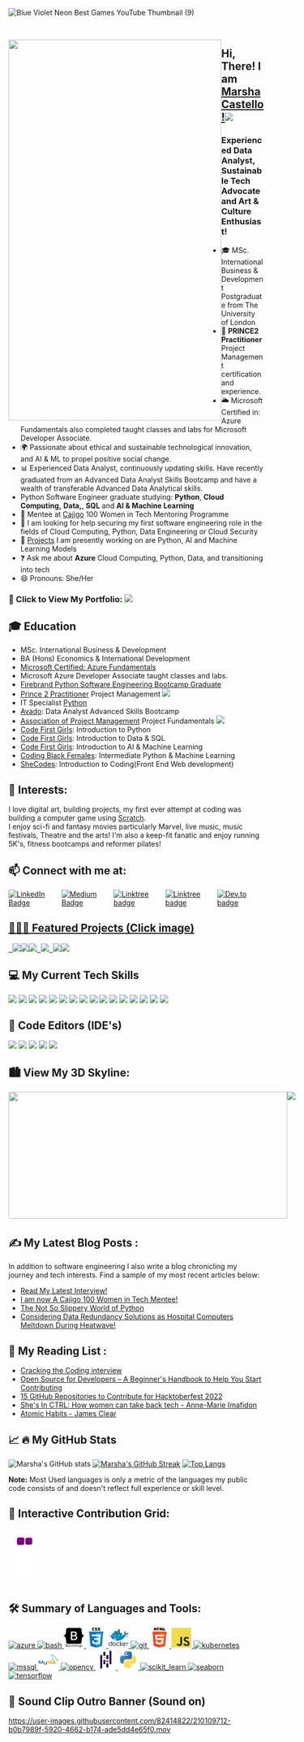 

![Blue Violet Neon Best Games YouTube Thumbnail (9)](https://user-images.githubusercontent.com/82414822/209595686-4f5b26a4-56e7-4535-8dac-27e6078f2135.png)

<div id="badges"><img src="https://komarev.com/ghpvc/?username=MarshaC713&style=flat-square&color=099FB5" alt=""/></div>

<a href="https://linktr.ee/marshacastello"><img align="left" width="420" height="750" src="https://user-images.githubusercontent.com/82414822/210116105-9fa0d5fa-b80b-4237-bb65-e1ad34a801da.png"/></a>

## Hi, There! I am [Marsha Castello!](https://linktr.ee/marshacastello)<img src="https://raw.githubusercontent.com/MartinHeinz/MartinHeinz/master/wave.gif" width="30px">

<h3> 
Experienced Data Analyst, Sustainable Tech Advocate and Art & Culture Enthusiast!
</h3> 
 

- 🎓 MSc. International Business & Development Postgraduate from The University of London
- 📜 **PRINCE2 Practitioner** Project Management certification and experience. 
- 🌥 Microsoft Certified in: Azure Fundamentals also completed taught classes and labs for Microsoft Developer Associate.
- 🌍 Passionate about ethical and sustainable technological innovation, and AI & ML to propel positive social change.
- 📊 Experienced Data Analyst, continuously updating skills. Have recently graduated from an Advanced Data Analyst Skills Bootcamp and have a wealth of transferable Advanced Data Analytical skills.
- Python Software Engineer graduate studying: **Python**, **Cloud Computing,** **Data,**, **SQL** and **AI & Machine Learning**  
- 🌺 Mentee at [Cajigo](http://www.structur3dpeople.co.uk/cajigo/) 100 Women in Tech Mentoring Programme
- 🤔 I am looking for help securing my first software engineering role in the fields of Cloud Computing, Python, Data Engineering or Cloud Security
- 🔭 [Projects](https://www.marshacastello.com/s-projects-side-by-side) I am presently working on are Python, AI and Machine Learning Models
- ❓ Ask me about **Azure** Cloud Computing, Python, Data, and transitioning into tech
- 😄 Pronouns: She/Her
### 👀 Click to View My Portfolio: <a href="https://www.marshacastello.com/s-projects-side-by-side"><img src="https://media.giphy.com/media/4TrKGDZrcugHAt2VBc/giphy.gif" width="78"/></a>


 

 ## 🎓  Education
- MSc. International Business & Development
- BA (Hons) Economics & International Development
- [Microsoft Certified: Azure Fundamentals](https://drive.google.com/file/d/1Pfe44JOiD0oqdbE7ACBG8ZLLRnMUq8aT/view)
- Microsoft Azure Developer Associate taught classes and labs.
- [Firebrand Python Software Engineering Bootcamp Graduate](https://firebrand.training/uk)
- [Prince 2 Practitioner](https://www.axelos.com/successful-candidates-register) Project Management  ![](https://img.shields.io/badge/Tools-PRINCE2-informational?style=flat&logo=PRINCE2&logoColor=white&color=B987F1)
- IT Specialist [Python](https://drive.google.com/file/d/1ZHFP8kuacwGEOyZsZruLhFimDMPCbxuL/view)
- [Avado](https://join.avadolearning.com/skills-bootcamp-data-analyst): Data Analyst Advanced Skills Bootcamp
- [Association of Project Management](https://drive.google.com/file/d/1HGtKBov9cRsdo99wm1t1xiKtETveyUKh/view) Project Fundamentals  ![](https://img.shields.io/badge/Tools-APM-informational?style=flat&logo=APM-PFQ&logoColor=white&color=B987F1)
- [Code First Girls](https://codefirstgirls.com/courses/classes/coding-kickstarter/): Introduction to Python 
- [Code First Girls](https://codefirstgirls.com/courses/classes/coding-kickstarter/): Introduction to Data & SQL
- [Code First Girls](https://codefirstgirls.com/courses/moocs/): Introduction to AI & Machine Learning
- [Coding Black Females](https://codingblackfemales.com/academy?c=pythonml): Intermediate Python & Machine Learning 
- [SheCodes](https://www.shecodes.io/certificates/65028dc7adae22b654461864a9d0803d): Introduction to Coding(Front End Web development)


## 🧠 Interests:
I love digital art, building projects, my first ever attempt at coding was building a computer game using [Scratch](https://scratch.mit.edu/projects/647244529).  
I enjoy sci-fi and fantasy movies particularly Marvel, live music, music festivals, Theatre and the arts! I'm also a keep-fit fanatic and enjoy running 5K's, fitness bootcamps and reformer pilates! 

## 📫 Connect with me at:
<p style="display:flex">
<a href="https://www.linkedin.com/in/marshacastellomastersgraduate">
    <img src="https://user-images.githubusercontent.com/82414822/210117391-0dd99e5f-1413-4fe7-8642-28e5b61fea37.jpg" width="60" alt="LinkedIn Badge"/>
 <a href="https://www.medium.com/@Marsha.C"> <img src="https://user-images.githubusercontent.com/82414822/210117497-afe7ccf4-6d39-4561-bb40-1a5169e5de40.png" width="60" alt="Medium Badge"/> </a>
    
<a href="https://linktr.ee/marshacastello">
<img src="https://user-images.githubusercontent.com/82414822/210120363-212819d3-7cae-4d65-a1fa-6e5d0f1a8d96.png" width="57" alt="Linktree badge"/>
 
 <a href="https://www.marshacastello.com/s-projects-side-by-side">
<img src="https://user-images.githubusercontent.com/82414822/210136144-beafa863-9876-45e0-91b6-1db60bba2b24.jpg" width="57" alt="Linktree badge"/>

 <a href="https://dev.to/marshac713">
<img src="https://user-images.githubusercontent.com/82414822/210137211-3d4d419f-d513-42f8-9e85-ead0f123c54c.png" width="57" alt="Dev.to badge"/>
  
  </p>

## 👩🏾‍🔬 Featured Projects (Click image)
    
<p style="display:flex">
<a href="https://github.com/MarshaC713/Electric-Vehicle-Case-Study">
  <img src="https://media.giphy.com/media/ikpuos71uQ0Fx28v5D/giphy.gif" width="405"/></a>

    
<a href="https://github.com/MarshaC713/Advanced-AI-Machine-Learning-Model-using-Python-and-Linear-Regression">
<img src="https://media.giphy.com/media/3dKgZRkhtxOovJtFs7/giphy.gif" width="405"/></a>

      
<a href="https://github.com/MarshaC713/Advanced-OpenCV-Image-Python-Project">
<img src="https://media.giphy.com/media/Mglb3hNCWL0I8o2jDB/giphy.gif" width="405"/></a>


<a href="https://github.com/MarshaC713/Breast_Cancer_Data_Analysis_Decision_Tree">
  <img src="https://media.giphy.com/media/UgdWSSCrfSfemEldEJ/giphy.gif" width="405"/></a>



<a href="https://github.com/MarshaC713/CSV-File-Case-Study-Using-Python">
  <img src="https://media.giphy.com/media/GcGgxwSTIXTQo1lHme/giphy.gif" width="405"/></a>



<a href="https://github.com/MarshaC713/Advanced-OpenCV-Image-Reading-and-Editing-Using-Python-P2">
<img src="https://media.giphy.com/media/LUJ3QgLycggm29TR2N/giphy.gif" width="405"/></a>
</p>



## 💻 My Current Tech Skills

![](https://img.shields.io/badge/Code-Python-informational?style=flat&logo=python&logoColor=white&color=B987F1)
![](https://img.shields.io/badge/Tools-SQL-informational?style=flat&logo=SQL&logoColor=white&color=B987F1)
![](https://img.shields.io/badge/Code-JavaScript-informational?style=flat&logo=javascript&logoColor=white&color=B987F1)
![](https://img.shields.io/badge/Code-HTML5-informational?style=flat&logo=HTML5&logoColor=white&color=B987F1)
![](https://img.shields.io/badge/Code-CSS3-informational?style=flat&logo=CSS3&logoColor=white&color=B987F1)
![](https://img.shields.io/badge/Shell-Bash-informational?style=flat&logo=gnu-bash&logoColor=white&color=B987F1)
![](https://img.shields.io/badge/Cloud-Azure-informational?style=flat&logo=microsoft-azure&logoColor=white&color=B987F1)
![](https://img.shields.io/badge/Tools-Docker-informational?style=flat&logo=docker&logoColor=white&color=B987F1)
![](https://img.shields.io/badge/Tools-Kubernetes-informational?style=flat&logo=kubernetes&logoColor=white&color=B987F1)
![](https://img.shields.io/badge/Tools-Git-informational?style=flat&logo=Git&logoColor=white&color=B987F1)
![](https://img.shields.io/badge/Tools-GitHub-informational?style=flat&logo=GitHub&logoColor=white&color=B987F1)
![](https://img.shields.io/badge/Tools-PowerQuery-informational?style=flat&logo=PowerQuery&logoColor=white&color=B987F1)
![](https://img.shields.io/badge/Tools-JIRA-informational?style=flat&logo=JIRA&logoColor=white&color=B987F1)
![](https://img.shields.io/badge/Tools-AGILE-informational?style=flat&logo=AGILE&logoColor=white&color=B987F1)
![](https://img.shields.io/badge/Tools-Data-informational?style=flat&logo=Data&logoColor=white&color=B987F1)
![](https://img.shields.io/badge/Tools-OpenCV-informational?style=flat&logo=OpenCV&logoColor=white&color=B987F1)

    
## 👾 Code Editors (IDE's)
![](https://img.shields.io/badge/Tools-VisualStudio-informational?style=flat&logo=VisualStudio&logoColor=white&color=B987F1)
![](https://img.shields.io/badge/Tools-PyCharm-informational?style=flat&logo=PyCharm&logoColor=white&color=B987F1)
![](https://img.shields.io/badge/Tools-Atom-informational?style=flat&logo=Atom&logoColor=white&color=B987F1)
![](https://img.shields.io/badge/Tools-Idle-informational?style=flat&logo=Idle&logoColor=white&color=B987F1)
![](https://img.shields.io/badge/Tools-GoogleColab-informational?style=flat&logo=GoogleColab&logoColor=white&color=B987F1)

 ## 🏙 View My 3D Skyline:

 <p style="display:flex">
<a href="https://skyline.github.com/MarshaC713/2022"</a>
<img src="https://media.giphy.com/media/DXlwmpJ6GtIgvdfACq/giphy.gif" width="550" height="250"/></a>
<img src="https://media.giphy.com/media/gPBWuSCMJO5KepMzTw/giphy.gif" width="250"/>
  </p>


## :writing_hand: My Latest Blog Posts :
In addition to software engineering I also write a blog chronicling my journey and tech interests. Find a sample of my most recent articles below:

<!-- BLOG-POST-LIST:START -->
- [Read My Latest Interview!](https://medium.com/@Marsha.C/read-my-latest-interview-13158179e4e8?source=rss-c8b1973cb4de------2)
- [I am now A Cajigo 100 Women in Tech Mentee!](https://medium.com/@Marsha.C/i-am-now-a-cajigo-100-women-in-tech-mentee-b236bd232b9e?source=rss-c8b1973cb4de------2)
- [The Not So Slippery World of Python](https://medium.com/@Marsha.C/the-not-so-slippery-world-of-python-f7d61eb76000?source=rss-c8b1973cb4de------2)
- [Considering Data Redundancy Solutions as Hospital Computers Meltdown During Heatwave!](https://medium.com/@Marsha.C/considering-server-redundancy-solutions-as-hospital-computers-meltdown-at-guys-and-st-thomas-1c6ebd463973?source=rss-c8b1973cb4de------2)
<!-- BLOG-POST-LIST:END -->

## 📒 My Reading List :
- [Cracking the Coding interview](https://www.crackingthecodinginterview.com/)
- [Open Source for Developers – A Beginner's Handbook to Help You Start Contributing](https://www.freecodecamp.org/news/a-practical-guide-to-start-opensource-contributions/)
- [15 GitHub Repositories to Contribute for Hacktoberfest 2022](https://dev.to/atapas/15-github-repositories-to-contribute-for-hacktoberfest-2022-215d)
- [She's In CTRL: How women can take back tech - Anne-Marie Imafidon](https://www.waterstones.com/book/shes-in-ctrl/anne-marie-imafidon/9781787635029)
- [Atomic Habits - James Clear](https://www.amazon.co.uk/Atomic-Habits-Proven-Build-Break/dp/1847941834/ref=asc_df_1847941834/?tag=googshopuk-21&linkCode=df0&hvadid=310973726618&hvpos=&hvnetw=g&hvrand=1043727984496671668&hvpone=&hvptwo=&hvqmt=&hvdev=c&hvdvcmdl=&hvlocint=&hvlocphy=9045889&hvtargid=pla-551566274852&psc=1&th=1&psc=1)


## 📈 :fire: My GitHub Stats
![Marsha's GitHub stats](https://github-readme-stats.vercel.app/api?username=MarshaC713&theme=jolly&show_icons=true)
[![Marsha's GitHub Streak](http://github-readme-streak-stats.herokuapp.com?user=MarshaC713&theme=jolly&background=291C3E)](https://git.io/streak-stats)
[![Top Langs](https://github-readme-stats.vercel.app/api/top-langs/?username=MarshaC713&layout=compact&theme=jolly)](https://github.com/anuraghazra/github-readme-stats)



<!--

[![willianrod's wakatime stats](https://github-readme-stats.vercel.app/api/wakatime?username=willianrod)](https://github.com/MarshaC713/github-readme-stats)

**MarshaC713/MarshaC713** is a ✨ _special_ ✨ repository because its `README.md` (this file) appears on your GitHub profile.

<a href="https://github.com/MarshaC713/azume-resume">
  <img align="center" src="https://github-readme-stats.vercel.app/api/pin/?username=MarshaC713&repo=azure-resume&theme=jolly" />
</a>



[![Top Langs](https://github-readme-stats.vercel.app/api/top-langs/?username=MarshaC713&layout=compact&theme=jolly)](https://github.com/anuraghazra/github-readme-stats)

<img align="left" src="https://github-readme-stats.vercel.app/api/top-langs/?username=MarshaC713&theme=jolly"/>
-->
**Note:** Most Used languages is only a metric of the languages my public code consists of and doesn't reflect full experience or skill level.




## 🐍 Interactive Contribution Grid:
![snake gif](https://github.com/MarshaC713/MarshaC713/blob/output/github-contribution-grid-snake.gif)


## 🛠 Summary of Languages and Tools:
<p align="left"> <a href="https://azure.microsoft.com/en-in/" target="_blank" rel="noreferrer"> <img src="https://www.vectorlogo.zone/logos/microsoft_azure/microsoft_azure-icon.svg" alt="azure" width="40" height="40"/> </a> <a href="https://www.gnu.org/software/bash/" target="_blank" rel="noreferrer"> <img src="https://www.vectorlogo.zone/logos/gnu_bash/gnu_bash-icon.svg" alt="bash" width="40" height="40"/> </a> <a href="https://getbootstrap.com" target="_blank" rel="noreferrer"> <img src="https://raw.githubusercontent.com/devicons/devicon/master/icons/bootstrap/bootstrap-plain-wordmark.svg" alt="bootstrap" width="40" height="40"/> </a> <a href="https://www.w3schools.com/css/" target="_blank" rel="noreferrer"> <img src="https://raw.githubusercontent.com/devicons/devicon/master/icons/css3/css3-original-wordmark.svg" alt="css3" width="40" height="40"/> </a> <a href="https://www.docker.com/" target="_blank" rel="noreferrer"> <img src="https://raw.githubusercontent.com/devicons/devicon/master/icons/docker/docker-original-wordmark.svg" alt="docker" width="40" height="40"/> </a> <a href="https://git-scm.com/" target="_blank" rel="noreferrer"> <img src="https://www.vectorlogo.zone/logos/git-scm/git-scm-icon.svg" alt="git" width="40" height="40"/> </a> <a href="https://www.w3.org/html/" target="_blank" rel="noreferrer"> <img src="https://raw.githubusercontent.com/devicons/devicon/master/icons/html5/html5-original-wordmark.svg" alt="html5" width="40" height="40"/> </a> <a href="https://developer.mozilla.org/en-US/docs/Web/JavaScript" target="_blank" rel="noreferrer"> <img src="https://raw.githubusercontent.com/devicons/devicon/master/icons/javascript/javascript-original.svg" alt="javascript" width="40" height="40"/> </a> <a href="https://kubernetes.io" target="_blank" rel="noreferrer"> <img src="https://www.vectorlogo.zone/logos/kubernetes/kubernetes-icon.svg" alt="kubernetes" width="40" height="40"/> </a> <a href="https://www.microsoft.com/en-us/sql-server" target="_blank" rel="noreferrer"> <img src="https://www.svgrepo.com/show/303229/microsoft-sql-server-logo.svg" alt="mssql" width="40" height="40"/> </a> <a href="https://www.mysql.com/" target="_blank" rel="noreferrer"> <img src="https://raw.githubusercontent.com/devicons/devicon/master/icons/mysql/mysql-original-wordmark.svg" alt="mysql" width="40" height="40"/> </a> <a href="https://opencv.org/" target="_blank" rel="noreferrer"> <img src="https://www.vectorlogo.zone/logos/opencv/opencv-icon.svg" alt="opencv" width="40" height="40"/> </a> <a href="https://pandas.pydata.org/" target="_blank" rel="noreferrer"> <img src="https://raw.githubusercontent.com/devicons/devicon/2ae2a900d2f041da66e950e4d48052658d850630/icons/pandas/pandas-original.svg" alt="pandas" width="40" height="40"/> </a> <a href="https://www.python.org" target="_blank" rel="noreferrer"> <img src="https://raw.githubusercontent.com/devicons/devicon/master/icons/python/python-original.svg" alt="python" width="40" height="40"/> </a> <a href="https://scikit-learn.org/" target="_blank" rel="noreferrer"> <img src="https://upload.wikimedia.org/wikipedia/commons/0/05/Scikit_learn_logo_small.svg" alt="scikit_learn" width="40" height="40"/> </a> <a href="https://seaborn.pydata.org/" target="_blank" rel="noreferrer"> <img src="https://seaborn.pydata.org/_images/logo-mark-lightbg.svg" alt="seaborn" width="40" height="40"/> </a> <a href="https://www.tensorflow.org" target="_blank" rel="noreferrer"> <img src="https://www.vectorlogo.zone/logos/tensorflow/tensorflow-icon.svg" alt="tensorflow" width="40" height="40"/> </a> </p>


    
## 📣 Sound Clip Outro Banner (Sound on)
https://user-images.githubusercontent.com/82414822/210109712-b0b7989f-5920-4662-b174-ade5dd4e65f0.mov


 

